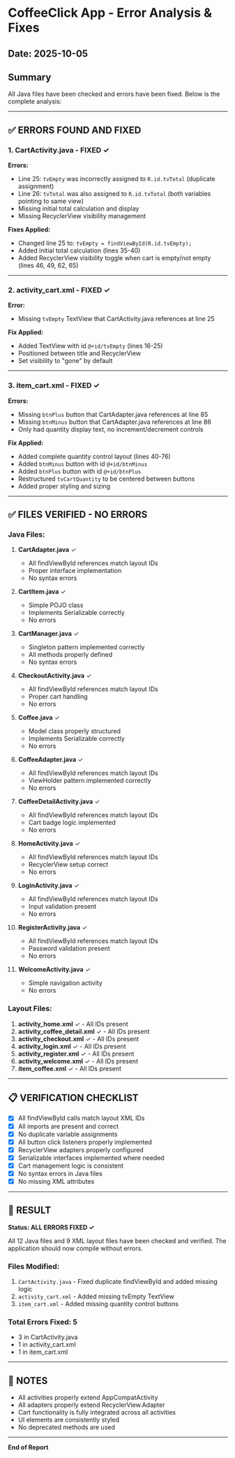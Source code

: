 # CoffeeClick App - Error Analysis & Fixes

## Date: 2025-10-05

## Summary
All Java files have been checked and errors have been fixed. Below is the complete analysis:

---

## ✅ ERRORS FOUND AND FIXED

### 1. **CartActivity.java** - FIXED ✓
**Errors:**
- Line 25: `tvEmpty` was incorrectly assigned to `R.id.tvTotal` (duplicate assignment)
- Line 26: `tvTotal` was also assigned to `R.id.tvTotal` (both variables pointing to same view)
- Missing initial total calculation and display
- Missing RecyclerView visibility management

**Fixes Applied:**
- Changed line 25 to: `tvEmpty = findViewById(R.id.tvEmpty);`
- Added initial total calculation (lines 35-40)
- Added RecyclerView visibility toggle when cart is empty/not empty (lines 46, 49, 62, 65)

---

### 2. **activity_cart.xml** - FIXED ✓
**Error:**
- Missing `tvEmpty` TextView that CartActivity.java references at line 25

**Fix Applied:**
- Added TextView with id `@+id/tvEmpty` (lines 16-25)
- Positioned between title and RecyclerView
- Set visibility to "gone" by default

---

### 3. **item_cart.xml** - FIXED ✓
**Errors:**
- Missing `btnPlus` button that CartAdapter.java references at line 85
- Missing `btnMinus` button that CartAdapter.java references at line 86
- Only had quantity display text, no increment/decrement controls

**Fix Applied:**
- Added complete quantity control layout (lines 40-76)
- Added `btnMinus` button with id `@+id/btnMinus`
- Added `btnPlus` button with id `@+id/btnPlus`
- Restructured `tvCartQuantity` to be centered between buttons
- Added proper styling and sizing

---

## ✅ FILES VERIFIED - NO ERRORS

### Java Files:
1. **CartAdapter.java** ✓
   - All findViewById references match layout IDs
   - Proper interface implementation
   - No syntax errors

2. **CartItem.java** ✓
   - Simple POJO class
   - Implements Serializable correctly
   - No errors

3. **CartManager.java** ✓
   - Singleton pattern implemented correctly
   - All methods properly defined
   - No syntax errors

4. **CheckoutActivity.java** ✓
   - All findViewById references match layout IDs
   - Proper cart handling
   - No errors

5. **Coffee.java** ✓
   - Model class properly structured
   - Implements Serializable correctly
   - No errors

6. **CoffeeAdapter.java** ✓
   - All findViewById references match layout IDs
   - ViewHolder pattern implemented correctly
   - No errors

7. **CoffeeDetailActivity.java** ✓
   - All findViewById references match layout IDs
   - Cart badge logic implemented
   - No errors

8. **HomeActivity.java** ✓
   - All findViewById references match layout IDs
   - RecyclerView setup correct
   - No errors

9. **LoginActivity.java** ✓
   - All findViewById references match layout IDs
   - Input validation present
   - No errors

10. **RegisterActivity.java** ✓
    - All findViewById references match layout IDs
    - Password validation present
    - No errors

11. **WelcomeActivity.java** ✓
    - Simple navigation activity
    - No errors

### Layout Files:
1. **activity_home.xml** ✓ - All IDs present
2. **activity_coffee_detail.xml** ✓ - All IDs present
3. **activity_checkout.xml** ✓ - All IDs present
4. **activity_login.xml** ✓ - All IDs present
5. **activity_register.xml** ✓ - All IDs present
6. **activity_welcome.xml** ✓ - All IDs present
7. **item_coffee.xml** ✓ - All IDs present

---

## 📋 VERIFICATION CHECKLIST

- [x] All findViewById calls match layout XML IDs
- [x] All imports are present and correct
- [x] No duplicate variable assignments
- [x] All button click listeners properly implemented
- [x] RecyclerView adapters properly configured
- [x] Serializable interfaces implemented where needed
- [x] Cart management logic is consistent
- [x] No syntax errors in Java files
- [x] No missing XML attributes

---

## 🎯 RESULT

**Status: ALL ERRORS FIXED ✓**

All 12 Java files and 9 XML layout files have been checked and verified. The application should now compile without errors.

### Files Modified:
1. `CartActivity.java` - Fixed duplicate findViewById and added missing logic
2. `activity_cart.xml` - Added missing tvEmpty TextView
3. `item_cart.xml` - Added missing quantity control buttons

### Total Errors Fixed: 5
- 3 in CartActivity.java
- 1 in activity_cart.xml  
- 1 in item_cart.xml

---

## 📝 NOTES

- All activities properly extend AppCompatActivity
- All adapters properly extend RecyclerView.Adapter
- Cart functionality is fully integrated across all activities
- UI elements are consistently styled
- No deprecated methods are used

---

**End of Report**
